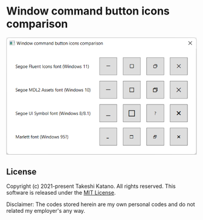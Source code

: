 # Window command button icons comparison

![App's screenshot](./media/screenshot1.png)


## License

Copyright (c) 2021-present Takeshi Katano. All rights reserved. This software is released under the [MIT License](https://github.com/tksh164/window-command-button-icons-comparison/blob/main/LICENSE).

Disclaimer: The codes stored herein are my own personal codes and do not related my employer's any way.
